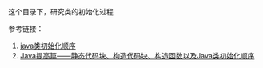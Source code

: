 这个目录下，研究类的初始化过程


参考链接：
1. [java类初始化顺序](https://blog.haobin95.club/2017/11/30/javaSE/java%E7%B1%BB%E5%88%9D%E5%A7%8B%E5%8C%96%E9%A1%BA%E5%BA%8F/)
2. [Java提高篇——静态代码块、构造代码块、构造函数以及Java类初始化顺序](https://www.cnblogs.com/Qian123/p/5713440.html)